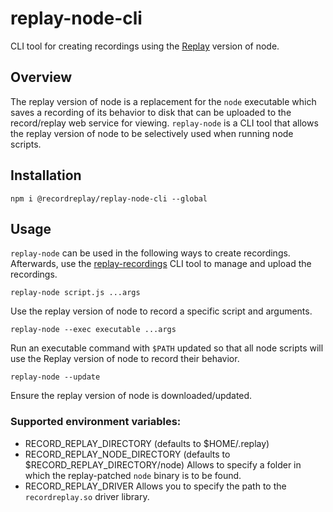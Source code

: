 # replay-node-cli

CLI tool for creating recordings using the [Replay](https://replay.io) version of node.

## Overview

The replay version of node is a replacement for the `node` executable which saves a recording of its behavior to disk that can be uploaded to the record/replay web service for viewing.  `replay-node` is a CLI tool that allows the replay version of node to be selectively used when running node scripts.

## Installation

`npm i @recordreplay/replay-node-cli --global`

## Usage

`replay-node` can be used in the following ways to create recordings.  Afterwards, use the [replay-recordings](https://www.npmjs.com/package/@recordreplay/recordings-cli) CLI tool to manage and upload the recordings.

`replay-node script.js ...args`

Use the replay version of node to record a specific script and arguments.

`replay-node --exec executable ...args`

Run an executable command with `$PATH` updated so that all node scripts will use the Replay version of node to record their behavior.

`replay-node --update`

Ensure the replay version of node is downloaded/updated.

### Supported environment variables:

- RECORD_REPLAY_DIRECTORY (defaults to $HOME/.replay)
- RECORD_REPLAY_NODE_DIRECTORY (defaults to $RECORD_REPLAY_DIRECTORY/node)
  Allows to specify a folder in which the replay-patched `node` binary is to be found.
- RECORD_REPLAY_DRIVER
  Allows you to specify the path to the `recordreplay.so` driver library.
